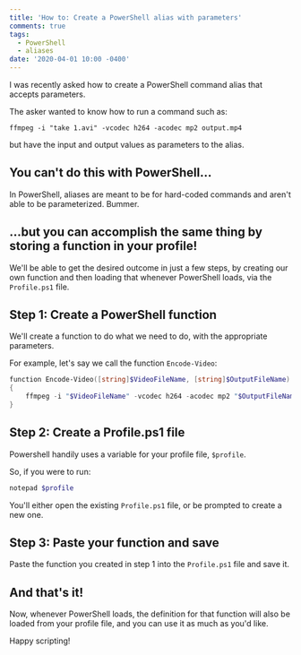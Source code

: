 ```yaml
---
title: 'How to: Create a PowerShell alias with parameters'
comments: true
tags:
  - PowerShell
  - aliases
date: '2020-04-01 10:00 -0400'
---
```

I was recently asked how to create a PowerShell command alias that accepts parameters.

The asker wanted to know how to run a command such as: 

`ffmpeg -i "take 1.avi" -vcodec h264 -acodec mp2 output.mp4`

but have the input and output values as parameters to the alias.

## You can't do this with PowerShell...

In PowerShell, aliases are meant to be for hard-coded commands and aren't able to be parameterized. Bummer.

## ...but you can accomplish the same thing by storing a function in your profile!

We'll be able to get the desired outcome in just a few steps, by creating our own function and then loading that whenever PowerShell loads, via the `Profile.ps1` file.

## Step 1: Create a PowerShell function

We'll create a function to do what we need to do, with the appropriate parameters.

For example, let's say we call the function `Encode-Video`: 

```powershell
function Encode-Video([string]$VideoFileName, [string]$OutputFileName)
{ 
    ffmpeg -i "$VideoFileName" -vcodec h264 -acodec mp2 "$OutputFileName" 
}
```

## Step 2: Create a Profile.ps1 file

Powershell handily uses a variable for your profile file, `$profile`.

So, if you were to run:

```powershell
notepad $profile
```

You'll either open the existing `Profile.ps1` file, or be prompted to create a new one.

## Step 3: Paste your function and save

Paste the function you created in step 1 into the `Profile.ps1` file and save it.

## And that's it!

Now, whenever PowerShell loads, the definition for that function will also be loaded from your profile file, and you can use it as much as you'd like.

Happy scripting!
